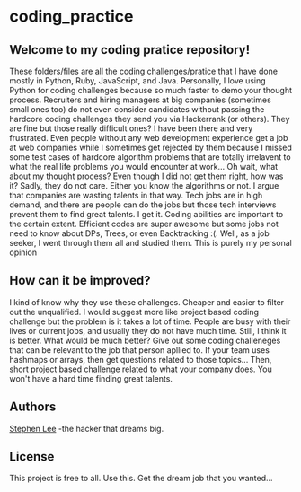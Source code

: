 # coding_practice

## Welcome to my coding pratice repository!
These folders/files are all the coding challenges/pratice that I have done mostly in Python, Ruby, JavaScript, and Java.
Personally, I love using Python for coding challenges because so much faster to demo your thought process.
Recruiters and hiring managers at big companies (sometimes small ones too) do not even consider candidates without passing the hardcore coding challenges they send you via Hackerrank (or others). They are fine but those really difficult ones? I have been there and very frustrated. Even people without any web development experience get a job at web companies while I sometimes get rejected by them because I missed some test cases of hardcore algorithm problems that are totally irrelavent to what the real life problems you would encounter at work... Oh wait, what about my thought process? Even though I did not get them right, how was it? Sadly, they do not care. Either you know the algorithms or not. I argue that companies are wasting talents in that way. Tech jobs are in high demand, and there are people can do the jobs but those tech interviews prevent them to find great talents.
I get it. Coding abilities are important to the certain extent. Efficient codes are super awesome but some jobs not need to know about DPs, Trees, or even Backtracking :(. Well, as a job seeker, I went through them all and studied them. 
This is purely my personal opinion

## How can it be improved?
I kind of know why they use these challenges. Cheaper and easier to filter out the unqualified. I would suggest more like project based coding challenge but the problem is it takes a lot of time. People are busy with their lives or current jobs, and usually they do not have much time. Still, I think it is better.
What would be much better? Give out some coding challeneges that can be relevant to the job that person apllied to. If your team uses hashmaps or arrays, then get questions related to those topics... Then, short project based challenge related to what your company does. You won't have a hard time finding great talents.


## Authors
[Stephen Lee](http://www.stephenslee.xyz) -the hacker that dreams big.

## License
This project is free to all. Use this. Get the dream job that you wanted...
